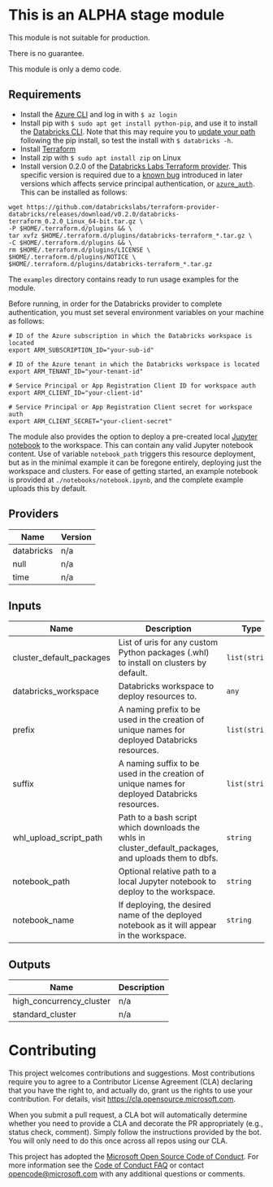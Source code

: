 # This is an ALPHA stage module

This module is not suitable for production.

There is no guarantee.

This module is only a demo code.


## Requirements

- Install the [Azure CLI](https://docs.microsoft.com/en-us/cli/azure/install-azure-cli?view=azure-cli-latest) and log in with `$ az login`
- Install pip with `$ sudo apt get install python-pip`, and use it to install the [Databricks CLI](https://docs.databricks.com/dev-tools/cli/index.html#install-the-cli). Note that this may require you to [update your path](https://stackoverflow.com/questions/52012006/databricks-cli-not-installing-on-ubuntu-18-04) following the pip install, so test the install with `$ databricks -h`.
- Install [Terraform](https://learn.hashicorp.com/terraform/getting-started/install.html)
- Install zip with `$ sudo apt install zip` on Linux
- Install version 0.2.0 of the [Databricks Labs Terraform provider](https://github.com/databrickslabs/terraform-provider-databricks). This specific version is required due to a [known bug](https://github.com/databrickslabs/terraform-provider-databricks/issues/127) introduced in later versions which affects service principal authentication, or [`azure_auth`](https://databrickslabs.github.io/terraform-provider-databricks/provider/#azure-service-principal-auth). This can be installed as follows:

```shell
wget https://github.com/databrickslabs/terraform-provider-databricks/releases/download/v0.2.0/databricks-terraform_0.2.0_Linux_64-bit.tar.gz \
-P $HOME/.terraform.d/plugins && \
tar xvfz $HOME/.terraform.d/plugins/databricks-terraform_*.tar.gz \
-C $HOME/.terraform.d/plugins && \
rm $HOME/.terraform.d/plugins/LICENSE \
$HOME/.terraform.d/plugins/NOTICE \
$HOME/.terraform.d/plugins/databricks-terraform_*.tar.gz
```

The `examples` directory contains ready to run usage examples for the module.

Before running, in order for the Databricks provider to complete authentication, you must set several environment variables on your machine as follows:

```shell
# ID of the Azure subscription in which the Databricks workspace is located
export ARM_SUBSCRIPTION_ID="your-sub-id"

# ID of the Azure tenant in which the Databricks workspace is located
export ARM_TENANT_ID="your-tenant-id"

# Service Principal or App Registration Client ID for workspace auth
export ARM_CLIENT_ID="your-client-id"

# Service Principal or App Registration Client secret for workspace auth
export ARM_CLIENT_SECRET="your-client-secret"
```

The module also provides the option to deploy a pre-created local [Jupyter notebook](https://jupyter.org/) to the workspace. This can contain any valid Jupyter notebook content. Use of variable `notebook_path` triggers this resource deployment, but as in the minimal example it can be foregone entirely, deploying just the workspace and clusters. For ease of getting started, an example notebook is provided at `./notebooks/notebook.ipynb`, and the complete example uploads this by default.

## Providers

| Name | Version |
|------|---------|
| databricks | n/a |
| null | n/a |
| time | n/a |

## Inputs

| Name | Description | Type | Default | Required |
|------|-------------|------|---------|:--------:|
| cluster\_default\_packages | List of uris for any custom Python packages (.whl) to install on clusters by default. | `list(string)` | `[]` | no |
| databricks\_workspace | Databricks workspace to deploy resources to. | `any` | n/a | yes |
| prefix | A naming prefix to be used in the creation of unique names for deployed Databricks resources. | `list(string)` | `[]` | no |
| suffix | A naming suffix to be used in the creation of unique names for deployed Databricks resources. | `list(string)` | `[]` | no |
| whl\_upload\_script\_path | Path to a bash script which downloads the whls in cluster\_default\_packages, and uploads them to dbfs. | `string` | `""` | no |
| notebook\_path | Optional relative path to a local Jupyter notebook to deploy to the workspace. | `string` | "" | no |
| notebook\_name | If deploying, the desired name of the deployed notebook as it will appear in the workspace. | `string` | `"mynotebook"` | no |

## Outputs

| Name | Description |
|------|-------------|
| high\_concurrency\_cluster | n/a |
| standard\_cluster | n/a |

# Contributing

This project welcomes contributions and suggestions.  Most contributions require you to agree to a
Contributor License Agreement (CLA) declaring that you have the right to, and actually do, grant us
the rights to use your contribution. For details, visit https://cla.opensource.microsoft.com.

When you submit a pull request, a CLA bot will automatically determine whether you need to provide
a CLA and decorate the PR appropriately (e.g., status check, comment). Simply follow the instructions
provided by the bot. You will only need to do this once across all repos using our CLA.

This project has adopted the [Microsoft Open Source Code of Conduct](https://opensource.microsoft.com/codeofconduct/).
For more information see the [Code of Conduct FAQ](https://opensource.microsoft.com/codeofconduct/faq/) or
contact [opencode@microsoft.com](mailto:opencode@microsoft.com) with any additional questions or comments.
